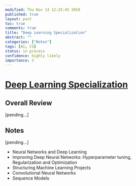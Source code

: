 ```yaml
---
modified: Thu Nov 14 12:25:45 2019
published: true
layout: post
toc: true
comments: true
title: "Deep Learning Specialization"
abstract: ""
categories: ["Notes"]
tags: [AI, CS]
status: in process
confidence: highly likely
importance: 3
---
```

# [Deep Learning Specialization](https://www.coursera.org/specializations/deep-learning)
## Overall Review
[pending...]

## Notes
[pending...]
* Neural Networks and Deep Learning
* Improving Deep Neural Networks: Hyperparameter tuning, Regularization and Optimization
* Structuring Machine Learning Projects
* Convolutional Neural Networks
* Sequence Models



